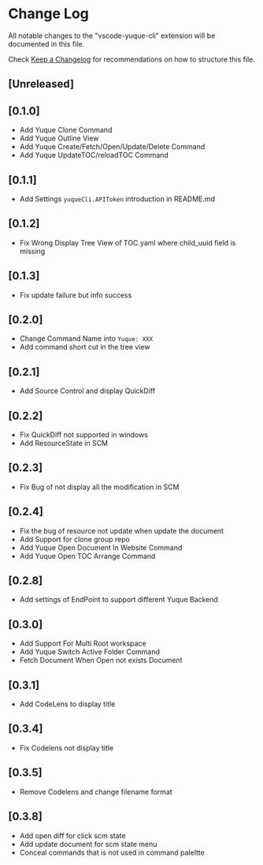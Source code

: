 # Change Log

All notable changes to the "vscode-yuque-cli" extension will be documented in this file.

Check [Keep a Changelog](http://keepachangelog.com/) for recommendations on how to structure this file.

## [Unreleased]

## [0.1.0]

- Add Yuque Clone Command
- Add Yuque Outline View
- Add Yuque Create/Fetch/Open/Update/Delete Command
- Add Yuque UpdateTOC/reloadTOC Command

## [0.1.1]

- Add Settings `yuqueCli.APIToken` introduction in README.md

## [0.1.2]

- Fix Wrong Display Tree View of TOC.yaml where child_uuid field is missing

## [0.1.3]

- Fix update failure but info success

## [0.2.0]

- Change Command Name into `Yuque: XXX`
- Add command short cut in the tree view

## [0.2.1]

- Add Source Control and display QuickDiff

## [0.2.2]

- Fix QuickDiff not supported in windows
- Add ResourceState in SCM

## [0.2.3]

- Fix Bug of not display all the modification in SCM

## [0.2.4]
- Fix the bug of resource not update when update the document
- Add Support for clone group repo
- Add Yuque Open Document In Website Command
- Add Yuque Open TOC Arrange Command

## [0.2.8]

- Add settings of EndPoint to support different Yuque Backend

## [0.3.0]

- Add Support For Multi Root workspace
- Add Yuque Switch Active Folder Command
- Fetch Document When Open not exists Document

## [0.3.1]

- Add CodeLens to display title

## [0.3.4]

- Fix Codelens not display title

## [0.3.5]

- Remove Codelens and change filename format

## [0.3.8]

- Add open diff for click scm state
- Add update document for scm state menu
- Conceal commands that is not used in command paleltte